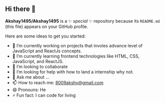 ## Hi there 👋

**Akshay1495/Akshay1495** is a ✨ _special_ ✨ repository because its `README.md` (this file) appears on your GitHub profile.

Here are some ideas to get you started:

- 🔭 I’m currently working on projects that involes advance level of JavaScript and ReactJs concepts.
- 🌱 I’m currently learning frontend technologies like HTML, CSS, JavaScript, and ReactJS.
- 👯 I’m looking to collaborate
- 🤔 I’m looking for help with how to land a internship why not.
- 💬 Ask me about ...
- 📫 How to reach me: 8009akshy@gmail.com
- 😄 Pronouns: He
- ⚡ Fun fact: I can code for living
